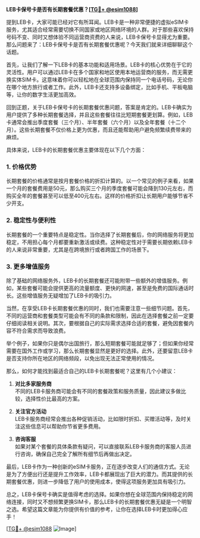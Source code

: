 **LEB卡保号卡是否有长期套餐优惠？[[TG💪+ @esim1088](https://t.me/s/esim1088)]**

提到LEB卡，大家可能已经对它有所耳闻。LEB卡是一种非常便捷的虚拟eSIM卡服务，尤其适合经常需要切换不同国家或地区网络环境的人群。对于那些喜欢保持号码不变、同时又想体验不同运营商资费的人来说，LEB卡保号卡显得尤为重要。那么问题来了：LEB卡保号卡是否有长期套餐优惠呢？今天我们就来详细聊聊这个话题。

首先，让我们了解一下LEB卡的基本功能和适用场景。LEB卡的核心优势在于它的灵活性。用户可以通过LEB卡在多个国家和地区使用本地运营商的服务，而无需更换实体SIM卡。这意味着你可以轻松地在全球范围内保持同一个电话号码，无论你在哪个地方旅行或者工作。此外，LEB卡还支持多设备绑定，比如手机、平板电脑等，让你的数字生活更加高效。

回到正题，关于LEB卡保号卡的长期套餐优惠问题，答案是肯定的。LEB卡确实为用户提供了多种长期套餐选择，并且这些套餐往往比短期套餐更划算。例如，LEB卡通常会推出季度套餐（三个月）、半年套餐（六个月）以及全年套餐（十二个月）。这些长期套餐不仅价格上更为优惠，而且还能帮助用户避免频繁续费带来的麻烦。

具体来说，LEB卡的长期套餐优惠主要体现在以下几个方面：

### **1. 价格优势**
长期套餐的价格通常是按月套餐价格的折扣计算的。以一个常见的例子来看，如果一个月的套餐费用是50元，那么购买三个月的季度套餐可能会降到130元左右，而购买全年的套餐甚至可以低至400元左右。这样的价格折扣让长期用户能够节省不少开支。

### **2. 稳定性与便利性**
长期套餐的一个重要特点是稳定性。当你选择了长期套餐后，你的网络服务将更加稳定，不用担心每个月都要重新激活或续费。这种稳定性对于需要长期依赖LEB卡的人来说非常重要，尤其是在跨境旅行或者跨国工作的场景下。

### **3. 更多增值服务**
除了基础的网络服务外，LEB卡的长期套餐还可能附带一些额外的增值服务。例如，某些套餐可能会提供更高的流量额度、更快的网速，甚至是免费的国际通话时长。这些增值服务无疑增加了LEB卡的吸引力。

当然，在享受LEB卡长期套餐优惠的同时，我们也需要注意一些细节问题。首先，不同的运营商和套餐类型可能会有不同的条款和限制，因此在选择套餐之前一定要仔细阅读相关说明。其次，要根据自己的实际需求选择合适的套餐，避免因套餐内容不符合需求而导致浪费。

举个例子，如果你只是偶尔出国旅行，那么短期套餐可能就足够了；但如果你经常需要在国外工作或学习，那么长期套餐显然是更好的选择。此外，还要留意LEB卡是否支持你所在地区的网络频段，以免出现无法正常使用的情况。

那么，如何才能找到最适合自己的LEB卡长期套餐呢？这里有几个小建议：

1. **对比多家服务商**  
   不同的LEB卡服务商可能会有不同的套餐政策和服务质量，因此建议多做比较，选择性价比最高的方案。

2. **关注官方活动**  
   LEB卡服务商经常会推出各种促销活动，比如限时折扣、买赠活动等，及时关注这些信息可以帮助你节省更多费用。

3. **咨询客服**  
   如果对某个套餐的具体条款有疑问，可以直接联系LEB卡服务商的客服人员进行咨询，确保自己完全了解所有细节后再做出决定。

最后，LEB卡作为一种创新的eSIM卡服务，正在逐步改变人们的通信方式。无论是为了方便出行还是提升工作效率，LEB卡都展现出了巨大的潜力。而其提供的长期套餐优惠，则进一步降低了用户的使用成本，使得这项服务更加具有吸引力。

总之，LEB卡保号卡确实是值得考虑的选择。如果你想在全球范围内保持稳定的网络连接，同时又不想频繁更换SIM卡，那么LEB卡的长期套餐优惠无疑是一个明智之选。希望这篇文章能为你提供有价值的参考，让你在选择LEB卡时更加得心应手！

[[TG💪+ @esim1088](https://t.me/s/esim1088) ![Image](https://i.postimg.cc/4NQfJmqS/Snipaste-2025-05-13-00-14-12.png)]
